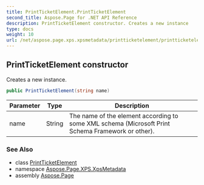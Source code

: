 ```yaml
---
title: PrintTicketElement.PrintTicketElement
second_title: Aspose.Page for .NET API Reference
description: PrintTicketElement constructor. Creates a new instance
type: docs
weight: 10
url: /net/aspose.page.xps.xpsmetadata/printticketelement/printticketelement/
---
```

## PrintTicketElement constructor

Creates a new instance.

```csharp
public PrintTicketElement(string name)
```

| Parameter | Type | Description |
| --- | --- | --- |
| name | String | The name of the element according to some XML schema (Microsoft Print Schema Framework or other). |

### See Also

* class [PrintTicketElement](../)
* namespace [Aspose.Page.XPS.XpsMetadata](../../printticketelement/)
* assembly [Aspose.Page](../../../)


